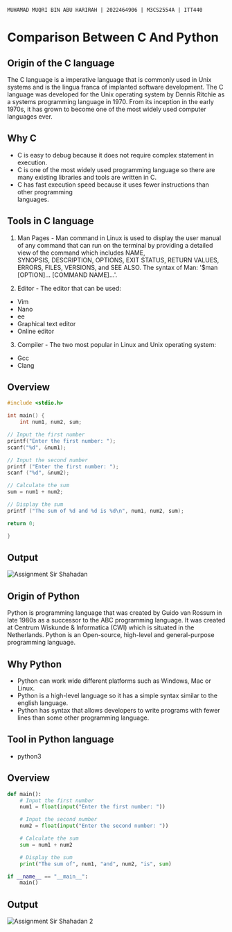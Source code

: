 `MUHAMAD MUQRI BIN ABU HARIRAH | 2022464906 | M3CS2554A | ITT440`
# Comparison Between C And Python

## Origin of the C language
The C language is a imperative language that is commonly used in Unix systems and is the lingua franca of implanted software development. The C language was developed for the Unix operating system by Dennis Ritchie as a systems programming language in 1970. From its inception in the early 1970s, it has grown to become one of the most widely used computer languages ever.


## Why C
* C is easy to debug because it does not require complex statement in execution.
* C is one of the most widely used programming language so there are many existing libraries      and tools are written in C.
* C has fast execution speed because it uses fewer instructions than other programming         
  languages.

## Tools in C language
1) Man Pages - Man command in Linux is used to display the user manual of any command that can 
   run  on the terminal by providing a detailed view of the command which includes NAME,     
   SYNOPSIS, DESCRIPTION, OPTIONS, EXIT STATUS, RETURN VALUES, ERRORS, FILES, VERSIONS, and SEE 
   ALSO. The syntax of Man: '$man [OPTION]... [COMMAND NAME]...'.

2) Editor - The editor that can be used:
  * Vim
  * Nano
  * ee
  * Graphical text editor
  * Online editor

3) Compiler - The two most popular in Linux and Unix operating system:
  * Gcc
  * Clang

## Overview
```c
#include <stdio.h>

int main() {
    int num1, num2, sum;

// Input the first number
printf("Enter the first number: ");
scanf("%d", &num1);

// Input the second number
printf ("Enter the first number: ");
scanf ("%d", &num2);

// Calculate the sum
sum = num1 + num2;

// Display the sum
printf ("The sum of %d and %d is %d\n", num1, num2, sum);

return 0;

}
```
## Output
![Assignment Sir Shahadan](https://github.com/addff/2403-ITT440/assets/166004612/d6a06ccc-923d-4ead-bf27-28f7cc1b87df)

## Origin of Python
Python is programming language that was created by Guido van Rossum in late 1980s as a successor to the ABC programming language. It was created at Centrum Wiskunde & Informatica (CWI) which is situated in the Netherlands. Python is an Open-source, high-level and general-purpose programming language. 

## Why Python
* Python can work wide different platforms such as Windows, Mac or Linux.
* Python is a high-level language so it has a simple syntax similar to the english language.
* Python has syntax that allows developers to write programs with fewer lines than some other     programming language.

## Tool in Python language
* python3

## Overview
```python
def main():
    # Input the first number
    num1 = float(input("Enter the first number: "))

    # Input the second number
    num2 = float(input("Enter the second number: "))

    # Calculate the sum
    sum = num1 + num2

    # Display the sum
    print("The sum of", num1, "and", num2, "is", sum)

if __name__ == "__main__":
    main()

```
## Output
![Assignment Sir Shahadan 2](https://github.com/addff/2403-ITT440/assets/166004612/e179e9c5-c69a-4ba3-96e4-e5789bef7e19)

